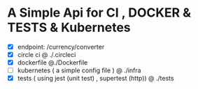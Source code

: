 # A Simple Api for CI , DOCKER & TESTS & Kubernetes

* [X]  endpoint:  /currency/converter
* [X]  circle ci @ ./.circleci
* [X]  dockerfile @./Dockerfile
* [ ]  kubernetes ( a simple config file )  @ ./infra
* [X]  tests ( using jest (unit test) , supertest (http)) @ ./tests
